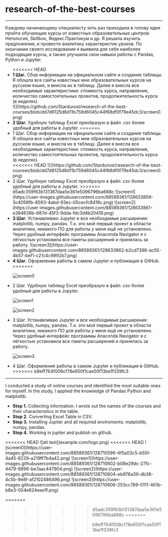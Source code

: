 # research-of-the-best-courses
---------------------------------------------------------------------------------------------------------------------------------------
 Каждому начинающему специалисту хоть раз приходила в голову идея пройти обучающие курсы от известных образовательных центров: Нетология, Skillbox, Яндекс.Практикум и др. Я решила изучить предложения, и провести аналитику характеристик уроков. По окончании своего исследования я выявила для себя наиболее подходящие курсы, а также улучшила свои навыки работы с Pandas, Python и Jupyter. 
<ul>
<<<<<<< HEAD
    <li><b>1 Шаг.</b> Сбор информации на официальном сайте и создание таблицы. 
Я обошла все сайты известных мне образовательных курсов на русском языке, и внесла их в таблицу. Далее я внесла все необходимые характеристики: стоимость курса, направление, количество самостоятельных проектов, продолжительность курса (в неделях).</li>
   ![](https://github.com/Stardurost/research-of-the-best-courses/blob/dd7d6125d6d11b759d6045c44f68df0f79e45dc3/screen0.png)
  <li><b>2 Шаг.</b> Удобную таблицу Excel преобразую в файл .csv более удобный для работы в Jupyter.
=======
    <li>1 Шаг. Сбор информации на официальном сайте и создание таблицы. 
Я обошла все сайты известных мне образовательных курсов на русском языке, и внесла их в таблицу. Далее я внесла все необходимые характеристики: стоимость курса, направление, количество самостоятельных проектов, продолжительность курса (в неделях).</li>
<<<<<<< HEAD
   ![](https://github.com/Stardurost/research-of-the-best-courses/blob/dd7d6125d6d11b759d6045c44f68df0f79e45dc3/screen0.png)
  <li>2 Шаг. Удобную таблицу Excel преобразую в файл .csv более удобный для работы в Jupyter.
>>>>>>> d5adc359f63b131387daa5e361e5096796ba688c
![screen1](https://user-images.githubusercontent.com/88589361/128633859-3c4056fb-8593-4abd-93ec-05cecfc8419c.png)
  ![screen2](https://user-images.githubusercontent.com/88589361/128633861-e384636b-687d-45f3-9dda-fdc3d4b20419.png)</li>
  <li><b>3 Шаг.</b> Устанавливаю Jupyter и все необходимые расширения: matplotlib, numpy, pandas.
Т.к. это мой первый проект в области аналитики, никакого ПО для работы у меня ещё не установлено. Через удобный интерфейс программы Anaconda Navigator я с лёгкостью установила все пакеты расширений и принялась за работу. ![screen3](https://user-images.githubusercontent.com/88589361/128633862-b2cd7398-ac55-4b57-bef1-c21c4c9992b7.png)
</li><li><b>4 Шаг.</b> Оформление работы в самом Jupyter и публикация в GitHub. 
=======
  
 ![screen0](https://user-images.githubusercontent.com/88589361/128710596-4f5a03c5-b55f-4a45-8229-a219ff7b4a42.png)
 
  <li>2 Шаг. Удобную таблицу Excel преобразую в файл .csv более удобный для работы в Jupyter.</li>
 
   ![screen1](https://user-images.githubusercontent.com/88589361/128710602-b08e29dc-27fc-4479-8696-be7aac447904.png)
 
![screen2](https://user-images.githubusercontent.com/88589361/128710604-eb976a39-db36-4c5b-9e8f-af2102486496.png)
 
  <li>3 Шаг. Устанавливаю Jupyter и все необходимые расширения: matplotlib, numpy, pandas.
Т.к. это мой первый проект в области аналитики, никакого ПО для работы у меня ещё не установлено. Через удобный интерфейс программы Anaconda Navigator я с лёгкостью установила все пакеты расширений и принялась за работу. 
   
![screen3](https://user-images.githubusercontent.com/88589361/128710606-253cc789-0111-461b-b8e3-004e624eee1f.png)
   
</li><li>4 Шаг. Оформление работы в самом Jupyter и публикация в GitHub. 
>>>>>>> b8eff764f008cf78e650f1cae50f13be1f339fc3
</ul>

---------------------------------------------------------------------------------------------------------------------------------------

I conducted a study of online courses and identified the most suitable ones for myself. 
In the study, I applied the knowledge of Pandas Python and matplotlib.
<ul>
  <li><b>Step 1.</b> Collecting information. I wrote out the names of the courses and their characteristics in the table.</li>
  <li><b>Step 2.</b> Converting Excel Table in CSV.</li>
  <li><b>Step 3.</b> Installing Jupiter and all required enviroments: matplotlib, numpy, pandas.</li>
  <li><b>Step 4.</b> Working in jupiter and publish on github.</li>
</ul>
<<<<<<< HEAD
![alt text](example.com/logo.png)
<<<<<<< HEAD
![screen0](https://user-images.githubusercontent.com/88589361/128710596-4f5a03c5-b55f-4a45-8229-a219ff7b4a42.png)
![screen1](https://user-images.githubusercontent.com/88589361/128710602-b08e29dc-27fc-4479-8696-be7aac447904.png)
![screen2](https://user-images.githubusercontent.com/88589361/128710604-eb976a39-db36-4c5b-9e8f-af2102486496.png)
![screen3](https://user-images.githubusercontent.com/88589361/128710606-253cc789-0111-461b-b8e3-004e624eee1f.png)

=======
>>>>>>> d5adc359f63b131387daa5e361e5096796ba688c
=======





>>>>>>> b8eff764f008cf78e650f1cae50f13be1f339fc3
